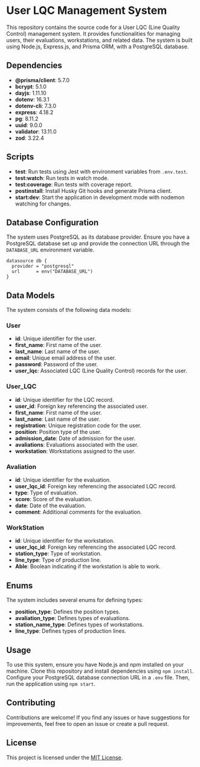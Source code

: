 # User LQC Management System

This repository contains the source code for a User LQC (Line Quality Control) management system. It provides functionalities for managing users, their evaluations, workstations, and related data. The system is built using Node.js, Express.js, and Prisma ORM, with a PostgreSQL database.

## Dependencies

- **@prisma/client**: 5.7.0
- **bcrypt**: 5.1.0
- **dayjs**: 1.11.10
- **dotenv**: 16.3.1
- **dotenv-cli**: 7.3.0
- **express**: 4.18.2
- **pg**: 8.11.2
- **uuid**: 9.0.0
- **validator**: 13.11.0
- **zod**: 3.22.4

## Scripts

- **test**: Run tests using Jest with environment variables from `.env.test`.
- **test:watch**: Run tests in watch mode.
- **test:coverage**: Run tests with coverage report.
- **postinstall**: Install Husky Git hooks and generate Prisma client.
- **start:dev**: Start the application in development mode with nodemon watching for changes.

## Database Configuration

The system uses PostgreSQL as its database provider. Ensure you have a PostgreSQL database set up and provide the connection URL through the `DATABASE_URL` environment variable.

```prisma
datasource db {
  provider = "postgresql"
  url      = env("DATABASE_URL")
}
```

## Data Models

The system consists of the following data models:

### User

- **id**: Unique identifier for the user.
- **first_name**: First name of the user.
- **last_name**: Last name of the user.
- **email**: Unique email address of the user.
- **password**: Password of the user.
- **user_lqc**: Associated LQC (Line Quality Control) records for the user.

### User_LQC

- **id**: Unique identifier for the LQC record.
- **user_id**: Foreign key referencing the associated user.
- **first_name**: First name of the user.
- **last_name**: Last name of the user.
- **registration**: Unique registration code for the user.
- **position**: Position type of the user.
- **admission_date**: Date of admission for the user.
- **avaliations**: Evaluations associated with the user.
- **workstation**: Workstations assigned to the user.

### Avaliation

- **id**: Unique identifier for the evaluation.
- **user_lqc_id**: Foreign key referencing the associated LQC record.
- **type**: Type of evaluation.
- **score**: Score of the evaluation.
- **date**: Date of the evaluation.
- **comment**: Additional comments for the evaluation.

### WorkStation

- **id**: Unique identifier for the workstation.
- **user_lqc_id**: Foreign key referencing the associated LQC record.
- **station_type**: Type of workstation.
- **line_type**: Type of production line.
- **Able**: Boolean indicating if the workstation is able to work.

## Enums

The system includes several enums for defining types:

- **position_type**: Defines the position types.
- **avaliation_type**: Defines types of evaluations.
- **station_name_type**: Defines types of workstations.
- **line_type**: Defines types of production lines.

## Usage

To use this system, ensure you have Node.js and npm installed on your machine. Clone this repository and install dependencies using `npm install`. Configure your PostgreSQL database connection URL in a `.env` file. Then, run the application using `npm start`.

## Contributing

Contributions are welcome! If you find any issues or have suggestions for improvements, feel free to open an issue or create a pull request.

## License

This project is licensed under the [MIT License](LICENSE).
